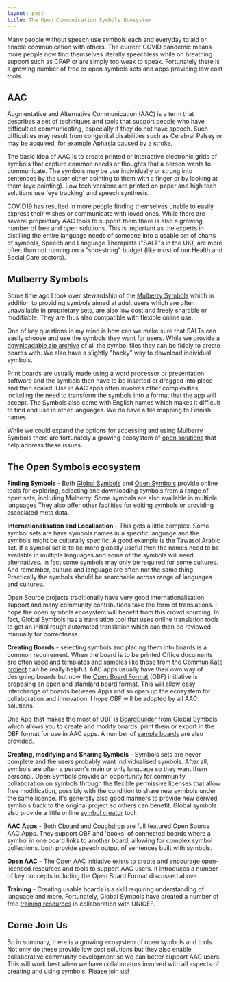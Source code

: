 ```yaml
---
layout: post
title: The Open Communication Symbols Ecosystem
---
```


<div class="message">
Many people without speech use symbols each and everyday to aid or enable communication with others. The current COVID pandemic means more people now find themselves literally speechless while on breathing support such as CPAP or are simply too weak to speak. Fortunately there is a growing number of free or open symbols sets and apps providing low cost tools.
</div>

## AAC

Augmentative and Alternative Communication (AAC) is a term that describes a set of techniques and tools that support people who have difficulties communicating, especially if they do not have speech. Such difficulties may result from congenital disabilities such as Cerebral Palsey or may be acquired, for example Aphasia caused by a stroke.

The basic idea of AAC is to create printed or interactive electronic grids of symbols that capture common needs or thoughts that a person wants to communicate. The symbols may be use individually or strung into sentences by the user either pointing to them with a finger or by looking at them (eye pointing). Low tech versions are printed on paper and high tech solutions use 'eye tracking' and speech synthesis.

COVID19 has resulted in more people finding themselves unable to easily express their wishes or communicate with loved ones. While there are several proprietary AAC tools to support them there is also a growing number of free and open solutions. This is important as the experts in distilling the entire language needs of someone into a usable set of charts of symbols, Speech and Language Therapists ("SALT"s in the UK), are more often than not running on a "shoestring" budget (like most of our Health and Social Care sectors).

## Mulberry Symbols

Some time ago I took over stewardship of the [Mulberry Symbols](https://mulberrysymbols.org/) which in addition to providing symbols aimed at adult users which are often unavailable in proprietary sets, are also low cost and freely sharable or modifiable. They are thus also compatible with flexible online use.

One of key questions in my mind is how can we make sure that SALTs can easily choose and use the symbols they want for users. While we provide a [downloadable zip archive](https://mulberrysymbols.org/#downloads) of all the symbol files they can be fiddly to create boards with. We also have a slightly "hacky" way to download individual symbols.

Print boards are usually made using a word processor or presentation software and the symbols then have to be inserted or dragged into place and then scaled. Use in AAC apps often involves other complexities, including the need to transform the symbols into a format that the app will accept. The Symbols also come with English names which makes it difficult to find and use in other languages. We do have a file mapping to Finnish names.

While we could expand the options for accessing and using Mulberry Symbols there are fortunately a growing ecosystem of [open solutions](https://mulberrysymbols.org/#the-symbols-in-use) that help address these issues.

## The Open Symbols ecosystem

**Finding Symbols** - Both [Global Symbols](https://blog.globalsymbols.com) and [Open Symbols](https://www.opensymbols.org/) provide online tools for exploring, selecting and downloading symbols from a range of open sets, including Mulberry. Some symbols are also available in multiple languages They also offer other facilities for editing symbols or providing associated meta data.

**Internationalisation and Localisation** - This gets a little complex. Some symbol sets are have symbols names in a specific language and the symbols might be culturally specific. A good example is the Tawasol Arabic set. If a symbol set is to be more globally useful then the names need to be available in multiple languages and some of the symbols will need alternatives. In fact some symbols may only be required for some cultures. And remember, culture and language are often not the same thing. Practically the symbols should be searchable across range of languages and cultures.

Open Source projects traditionally have very good internationalisation support and many community contributions take the form of translations. I hope the open symbols ecosystem will benefit from this crowd sourcing. In fact, Global Symbols has a translation tool that uses online translation tools to get an initial rough automated translation which can then be reviewed manually for correctness.

**Creating Boards** - selecting symbols and placing them into boards is a common requirement. When the board is to be printed Office documents are often used and templates and samples like those from the [CommuniKate project](http://communikate.equalitytime.co.uk/) can be really helpful. AAC apps usually have their own way of designing boards but now the [Open Board Format](https://www.openboardformat.org/) (OBF) initiative is proposing an open and standard board format. This will allow easy interchange of boards between Apps and so  open up the ecosystem for collaboration and innovation. I hope OBF will be adopted by all AAC solutions.

One App that makes the most of OBF is [BoardBuilder](https://globalsymbols.com/boardbuilder) from Global Symbols which allows you to create and modify boards, print them or export in the OBF format for use in AAC apps. A number of [sample boards](https://blog.globalsymbols.com/en/resources/symbolcharts/) are also provided.

**Creating, modifying and Sharing Symbols** - Symbols sets are never complete and the users probably want individualised symbols. After all, symbols are often a person's main or only language so they want them personal. Open Symbols provide an opportunity for community collaboration on symbols through the flexible permissive licenses that allow free modification, possibly with the condition to share new symbols under the same licence. It's generally also good manners to provide new derived symbols back to the original project so others can benefit. Global symbols also provide a little online [symbol creator](https://blog.globalsymbols.com/en/create-symbols/) tool.

**AAC Apps** - Both [Cboard](https://www.cboard.io/) and [Coughdrop](https://www.coughdrop.com/) are full featured Open Source AAC Apps. They support OBF and 'books' of connected boards where a symbol in one board links to another board, allowing for complex symbol collections. both provide speech output of sentences built with symbols.

**Open AAC** - The [Open AAC](https://www.openaac.org/) initiative exists to create and encourage open-licensed resources and tools to support AAC users. It introduces a number of key concepts including the Open Board Format discussed above.

**Training** - Creating usable boards is a skill requiring understanding of language and more. Fortunately, Global Symbols have created a number of free [training resources](https://training.globalsymbols.com/) in collaboration with UNICEF.

## Come Join Us

So in summary, there is a growing ecosystem of open symbols and tools. Not only do these provide low cost solutions but they also enable collaborative community development so we can better support AAC users. This will work best when we have collaborators involved with all aspects of creating and using symbols. Please join us!
